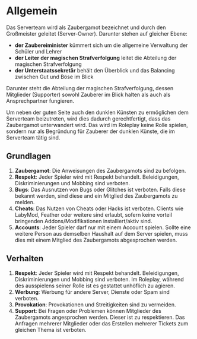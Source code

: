 # Allgemein

Das Serverteam wird als Zaubergamot bezeichnet und durch den Großmeister geleitet (Server-Owner). Darunter stehen auf gleicher Ebene:

- **der Zaubereiminister** kümmert sich um die allgemeine Verwaltung der Schüler und Lehrer
- **der Leiter der magischen Strafverfolgung** leitet die Abteilung der magischen Strafverfolgung
- **der Unterstaatssekretär** behält den Überblick und das Balancing zwischen Gut und Böse im Blick

Darunter steht die Abteilung der magischen Strafverfolgung, dessen Mitglieder (Supporter) sowohl Zauberer im Blick halten als auch als
Ansprechpartner fungieren.

Um neben der guten Seite auch den dunklen Künsten zu ermöglichen dem Serverteam beizutreten, wird dies dadurch gerechtfertigt, dass
das Zaubergamot unterwandert wird. Das wird im Roleplay keine Rolle spielen, sondern nur als Begründung für Zauberer der dunklen
Künste, die im Serverteam tätig sind.

## Grundlagen

1. **Zaubergamot**: Die Anweisungen des Zaubergamots sind zu befolgen.
2. **Respekt**: Jeder Spieler wird mit Respekt behandelt. Beleidigungen, Diskriminierungen und Mobbing sind verboten.
3. **Bugs**: Das Ausnutzen von Bugs oder Glitches ist verboten. Falls diese bekannt werden, sind diese and ein Mitglied des Zaubergamots zu melden.
4. **Cheats**: Das Nutzen von Cheats oder Hacks ist verboten. Clients wie LabyMod, Feather oder weitere sind erlaubt, sofern keine vorteil bringenden Addons/Modifikationen installiert/aktiv sind.
5. **Accounts**: Jeder Spieler darf nur mit einem Account spielen. Sollte eine weitere Person aus demselben Haushalt auf dem Server spielen, muss dies mit einem Mitglied des Zaubergamots abgesprochen werden.

## Verhalten

1. **Respekt**: Jeder Spieler wird mit Respekt behandelt. Beleidigungen, Diskriminierungen und Mobbing sind verboten. Im Roleplay, während des ausspielens seiner Rolle ist es gestattet unhöflich zu agieren.
2. **Werbung**: Werbung für andere Server, Dienste oder Spam sind verboten.
3. **Provokation**: Provokationen und Streitigkeiten sind zu vermeiden.
4. **Support**: Bei Fragen oder Problemen können Mitglieder des Zaubergamots angesprochen werden. Dieser ist zu respektieren. Das Anfragen mehrerer Mitglieder oder das Erstellen mehrerer Tickets zum gleichen Thema ist verboten.
